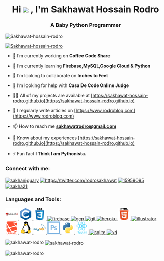 
<h1 align="center">Hi <img src="https://media.giphy.com/media/hvRJCLFzcasrR4ia7z/giphy.gif" width="40px"> , I'm Sakhawat Hossain Rodro</h1>
<h3 align="center">A Baby Python Programmer</h3>

<p align="left"> <img src="https://komarev.com/ghpvc/?username=Sakhawat-hossain-rodro&label=Profile%20views&color=0e75b6&style=flat" alt="Sakhawat-hossain-rodro" /> </p>

<p align="left"> <a href="https://github.com/ryo-ma/github-profile-trophy"><img src="https://github-profile-trophy.vercel.app/?username=Sakhawat-hossain-rodro" alt="Sakhawat-hossain-rodro" /></a> </p>



- 🔭 I’m currently working on **Coffee Code Share**

- 🌱 I’m currently learning **Firebase,MySQL,Google Cloud & Python**

- 👯 I’m looking to collaborate on **Inches to Feet**

- 🤝 I’m looking for help with **Casa De Code Online Judge**

- 👨‍💻 All of my projects are available at [https://sakhawat-hossain-rodro.github.io](https://sakhawat-hossain-rodro.github.io)

- 📝 I regularly write articles on [https://www.rodroblog.com](https://www.rodroblog.com)

- 📫 How to reach me **sakhawatrodro@gmail.com**

- 📄 Know about my experiences [https://sakhawat-hossain-rodro.github.io](https://sakhawat-hossain-rodro.github.io)

- ⚡ Fun fact **I Think I am Pythonista.**

<h3 align="left">Connect with me:</h3>
<p align="left">
<a href="https://codepen.io/sakhawat-rodro" target="blank"><img align="center" src="https://raw.githubusercontent.com/rahuldkjain/github-profile-readme-generator/master/src/images/icons/Social/codepen.svg" alt="sakhaniguary" height="30" width="40" /></a>
<a href="https://twitter.com/RodroSakhawat" target="blank"><img align="center" src="https://raw.githubusercontent.com/rahuldkjain/github-profile-readme-generator/master/src/images/icons/Social/twitter.svg" alt="https://twitter.com/rodrosakhawat" height="30" width="40" /></a>
<a href="https://stackoverflow.com/users/15959095" target="blank"><img align="center" src="https://raw.githubusercontent.com/rahuldkjain/github-profile-readme-generator/master/src/images/icons/Social/stack-overflow.svg" alt="15959095" height="30" width="40" /></a>
<a href="https://codeforces.com/profile/sakha21" target="blank"><img align="center" src="https://cdn.jsdelivr.net/npm/simple-icons@3.0.1/icons/codeforces.svg" alt="sakha21" height="30" width="40" /></a>
</p>

<h3 align="left">Languages and Tools:</h3>
<p align="left"> <a href="https://angular.io" target="_blank"> <img src="https://raw.githubusercontent.com/devicons/devicon/master/icons/angularjs/angularjs-original-wordmark.svg" alt="angularjs" width="40" height="40"/> </a> <a href="https://www.cprogramming.com/" target="_blank"> <img src="https://raw.githubusercontent.com/devicons/devicon/master/icons/c/c-original.svg" alt="c" width="40" height="40"/> </a> <a href="https://www.w3schools.com/css/" target="_blank"> <img src="https://raw.githubusercontent.com/devicons/devicon/master/icons/css3/css3-original-wordmark.svg" alt="css3" width="40" height="40"/> </a> <a href="https://firebase.google.com/" target="_blank"> <img src="https://www.vectorlogo.zone/logos/firebase/firebase-icon.svg" alt="firebase" width="40" height="40"/> </a> <a href="https://cloud.google.com" target="_blank"> <img src="https://www.vectorlogo.zone/logos/google_cloud/google_cloud-icon.svg" alt="gcp" width="40" height="40"/> </a> <a href="https://git-scm.com/" target="_blank"> <img src="https://www.vectorlogo.zone/logos/git-scm/git-scm-icon.svg" alt="git" width="40" height="40"/> </a> <a href="https://heroku.com" target="_blank"> <img src="https://www.vectorlogo.zone/logos/heroku/heroku-icon.svg" alt="heroku" width="40" height="40"/> </a> <a href="https://www.w3.org/html/" target="_blank"> <img src="https://raw.githubusercontent.com/devicons/devicon/master/icons/html5/html5-original-wordmark.svg" alt="html5" width="40" height="40"/> </a> <a href="https://www.adobe.com/in/products/illustrator.html" target="_blank"> <img src="https://www.vectorlogo.zone/logos/adobe_illustrator/adobe_illustrator-icon.svg" alt="illustrator" width="40" height="40"/> </a> <a href="https://laravel.com/" target="_blank"> <img src="https://raw.githubusercontent.com/devicons/devicon/master/icons/laravel/laravel-plain-wordmark.svg" alt="laravel" width="40" height="40"/> </a> <a href="https://www.linux.org/" target="_blank"> <img src="https://raw.githubusercontent.com/devicons/devicon/master/icons/linux/linux-original.svg" alt="linux" width="40" height="40"/> </a> <a href="https://www.mysql.com/" target="_blank"> <img src="https://raw.githubusercontent.com/devicons/devicon/master/icons/mysql/mysql-original-wordmark.svg" alt="mysql" width="40" height="40"/> </a> <a href="https://www.photoshop.com/en" target="_blank"> <img src="https://raw.githubusercontent.com/devicons/devicon/master/icons/photoshop/photoshop-line.svg" alt="photoshop" width="40" height="40"/> </a> <a href="https://www.python.org" target="_blank"> <img src="https://raw.githubusercontent.com/devicons/devicon/master/icons/python/python-original.svg" alt="python" width="40" height="40"/> </a> <a href="https://reactjs.org/" target="_blank"> <img src="https://raw.githubusercontent.com/devicons/devicon/master/icons/react/react-original-wordmark.svg" alt="react" width="40" height="40"/> </a> <a href="https://www.sqlite.org/" target="_blank"> <img src="https://www.vectorlogo.zone/logos/sqlite/sqlite-icon.svg" alt="sqlite" width="40" height="40"/> </a> <a href="https://www.adobe.com/products/xd.html" target="_blank"> <img src="https://cdn.worldvectorlogo.com/logos/adobe-xd.svg" alt="xd" width="40" height="40"/> </a> </p>

<p><img align="left" src="https://github-readme-stats.vercel.app/api/top-langs?username=Sakhawat-hossain-rodro&show_icons=true&locale=en&layout=compact" alt="sakhawat-rodro" /></p>

<p>&nbsp;<img align="center" src="https://github-readme-stats.vercel.app/api?username=Sakhawat-hossain-rodro&show_icons=true&locale=en" alt="sakhawat-rodro" /></p>

<p><img align="center" src="https://github-readme-streak-stats.herokuapp.com/?user=Sakhawat-hossain-rodro&" alt="sakhawat-rodro" /></p>
